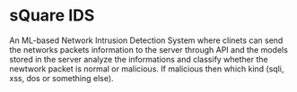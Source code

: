 # sQuare IDS
An ML-based Network Intrusion Detection System where clinets can send the networks packets information to the server through API and the models stored in the server analyze the informations and classify whether the newtwork packet is normal or malicious. If malicious then which kind (sqli, xss, dos or something else).  
